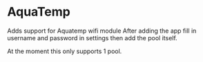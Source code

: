 # AquaTemp

Adds support for Aquatemp wifi module
After adding the app fill in username and password in settings then add the pool itself.

At the moment this only supports 1 pool.